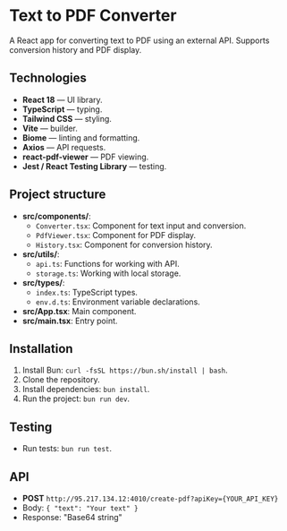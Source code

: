 # Text to PDF Converter

A React app for converting text to PDF using an external API. Supports conversion history and PDF display.

## Technologies

- **React 18** — UI library.
- **TypeScript** — typing.
- **Tailwind CSS** — styling.
- **Vite** — builder.
- **Biome** — linting and formatting.
- **Axios** — API requests.
- **react-pdf-viewer** — PDF viewing.
- **Jest / React Testing Library** — testing.

## Project structure

- **src/components/**:
  - `Converter.tsx`: Component for text input and conversion.
  - `PdfViewer.tsx`: Component for PDF display.
  - `History.tsx`: Component for conversion history.
- **src/utils/**:
  - `api.ts`: Functions for working with API.
  - `storage.ts`: Working with local storage.
- **src/types/**:
  - `index.ts`: TypeScript types.
  - `env.d.ts`: Environment variable declarations.
- **src/App.tsx**: Main component.
- **src/main.tsx**: Entry point.

## Installation

1. Install Bun: `curl -fsSL https://bun.sh/install | bash`.
2. Clone the repository.
3. Install dependencies: `bun install`.
4. Run the project: `bun run dev`.

## Testing

- Run tests: `bun run test`.

## API

- **POST** `http://95.217.134.12:4010/create-pdf?apiKey={YOUR_API_KEY}`
- Body: `{ "text": "Your text" }`
- Response: "Base64 string"
